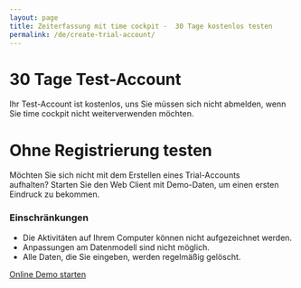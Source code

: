 ```yaml
---
layout: page
title: Zeiterfassung mit time cockpit -  30 Tage kostenlos testen
permalink: /de/create-trial-account/
---
```


<div class="row">
  <div class="col-sm-6 col-md-5">
    <h1>30 Tage Test-Account
							</h1>
    <function name="Composite.AspNet.LoadUserControl">
      <param name="Path" value="~/Frontend/Custom/Web/Forms/Controls/CreateTrialAccount.ascx" />
    </function>
    <p>Ihr Test-Account ist kostenlos, uns Sie müssen sich nicht abmelden, wenn Sie time cockpit nicht weiterverwenden möchten.
							</p>
  </div>
  <div class="hidden-sm col-md-2">
    <!--<div class="inputAlternatives">or
				</div>-->
  </div>
  <div class="col-sm-6 col-md-5">
    <h1>Ohne Registrierung testen
				</h1>
    <div class="inputFormCenter">
      <div>
        <p>Möchten Sie sich nicht mit dem Erstellen eines Trial-Accounts aufhalten? Starten Sie den Web Client mit Demo-Daten, um einen ersten Eindruck zu bekommen.
						</p>
        <h3>Einschränkungen
						</h3>
        <ul>
          <li>Die Aktivitäten auf Ihrem Computer können nicht aufgezeichnet werden.
							</li>
          <li>Anpassungen am Datenmodell sind nicht möglich.
							</li>
          <li>Alle Daten, die Sie eingeben, werden regelmäßig gelöscht.
							</li>
        </ul>
        <div class="textalignright">
          <a class="linkButton" onclick="_gaq.push(['_trackEvent', 'Create trial account', 'Online client with demo data']);" href="https://web.timecockpit.com/DemoLogin" title="Time Cockpit online ausprobieren" target="_blank">Online Demo starten</a>
        </div>
      </div>
    </div>
  </div>
</div>
